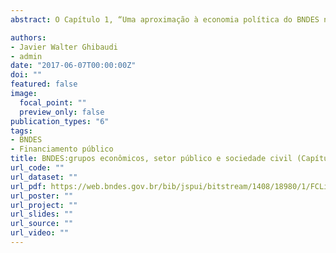 ```yaml
---
abstract: O Capítulo 1, “Uma aproximação à economia política do BNDES no período 2003-2014 - setores produtivos, grupos empresariais e o debate sobre sua ação” - de autoria de Javier Ghibaudi e Igor Laltuf, após apresentar um histórico do papel do BNDES nos principais projetos políticos para o desenvolvimento do país, realiza uma análise geral da ação do BNDES no período 2003-2014. O objetivo principal é compreender as “características mais visíveis dentro da articulação entre Estado, eites e acumulação de capital no Brasil contemporâneo”. <br> ISBN:9788576174585

authors:
- Javier Walter Ghibaudi
- admin
date: "2017-06-07T00:00:00Z"
doi: ""
featured: false
image:
  focal_point: ""
  preview_only: false
publication_types: "6"
tags:
- BNDES
- Financiamento público
title: BNDES:grupos econômicos, setor público e sociedade civil (Capítulo 1)
url_code: ""
url_dataset: ""
url_pdf: https://web.bndes.gov.br/bib/jspui/bitstream/1408/18980/1/FCLiv213784_BNDES_grupos%20economicos%20setor%20p%c3%bablico%20e%20sociedade%20civil_2017_P_BD.pdf
url_poster: ""
url_project: ""
url_slides: ""
url_source: ""
url_video: ""
---
```


